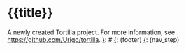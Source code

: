 [{]: <region> (header)
# {{title}}
[}]: #
[{]: <region> (body)
A newly created Tortilla project. For more information, see https://github.com/Urigo/tortilla.
[}]: #
[{]: <region> (footer)
[{]: <helper> (nav_step)

[}]: #
[}]: #